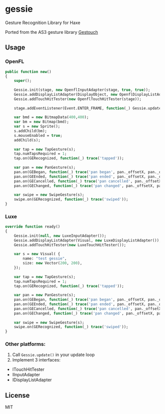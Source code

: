 # gessie

Gesture Recognition Library for Haxe

Ported from the AS3 gesture library [Gestouch](https://github.com/fljot/Gestouch)

## Usage

### OpenFL

```haxe
public function new() 
{
	super();
	
	Gessie.init(stage, new OpenflInputAdapter(stage, true, true));
	Gessie.addDisplayListAdapter(DisplayObject, new OpenflDisplayListAdapter());
	Gessie.addTouchHitTester(new OpenflTouchHitTester(stage));
	
	stage.addEventListener(Event.ENTER_FRAME, function(_) Gessie.update());
	
	var bmd = new BitmapData(400,400);
	var bm = new Bitmap(bmd);
	var s = new Sprite();
	s.addChild(bm);
	s.mouseEnabled = true;
	addChild(s);
	
	var tap = new TapGesture(s);
	tap.numTapsRequired = 1;
	tap.on(GERecognized, function(_) trace('tapped'));
	
	var pan = new PanGesture(s);
	pan.on(GEBegan, function(_) trace('pan began', pan._offsetX, pan._offsetY));
	pan.on(GEEnded, function(_) trace('pan ended', pan._offsetX, pan._offsetY));
	pan.on(GECancelled, function(_) trace('pan cancelled', pan._offsetX, pan._offsetY));
	pan.on(GEChanged, function(_) trace('pan changed', pan._offsetX, pan._offsetY));
	
	var swipe = new SwipeGesture(s);
	swipe.on(GERecognized, function(_) trace('swiped'));
}
```

### Luxe

```haxe
override function ready() 
{
	Gessie.init(null, new LuxeInputAdapter());
	Gessie.addDisplayListAdapter(Visual, new LuxeDisplayListAdapter());
	Gessie.addTouchHitTester(new LuxeTouchHitTester());
	
	var s = new Visual( {
		name: "test gessie",
		size: new Vector(200, 200),
	});
	
	var tap = new TapGesture(s);
	tap.numTapsRequired = 1;
	tap.on(GERecognized, function(_) trace('tapped'));
	
	var pan = new PanGesture(s);
	pan.on(GEBegan, function(_) trace('pan began', pan._offsetX, pan._offsetY));
	pan.on(GEEnded, function(_) trace('pan ended', pan._offsetX, pan._offsetY));
	pan.on(GECancelled, function(_) trace('pan cancelled', pan._offsetX, pan._offsetY));
	pan.on(GEChanged, function(_) trace('pan changed', pan._offsetX, pan._offsetY));
	
	var swipe = new SwipeGesture(s);
	swipe.on(GERecognized, function(_) trace('swiped'));
}
```

### Other platforms:

1. Call `Gessie.update()` in your update loop
2. Implement 3 interfaces:
  - ITouchHitTester
  - IInputAdapter
  - IDisplayListAdapter


## License

MIT
